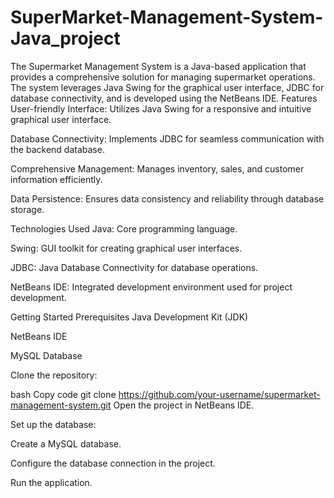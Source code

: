 # SuperMarket-Management-System-Java_project
The Supermarket Management System is a Java-based application that provides a comprehensive solution for managing supermarket operations. The system leverages Java Swing for the graphical user interface, JDBC for database connectivity, and is developed using the NetBeans IDE.
Features
User-friendly Interface: Utilizes Java Swing for a responsive and intuitive graphical user interface.

Database Connectivity: Implements JDBC for seamless communication with the backend database.

Comprehensive Management: Manages inventory, sales, and customer information efficiently.

Data Persistence: Ensures data consistency and reliability through database storage.

Technologies Used
Java: Core programming language.

Swing: GUI toolkit for creating graphical user interfaces.

JDBC: Java Database Connectivity for database operations.

NetBeans IDE: Integrated development environment used for project development.

Getting Started
Prerequisites
Java Development Kit (JDK)

NetBeans IDE

MySQL Database

Clone the repository:

bash
Copy code
git clone https://github.com/your-username/supermarket-management-system.git
Open the project in NetBeans IDE.

Set up the database:

Create a MySQL database.

Configure the database connection in the project.

Run the application.
